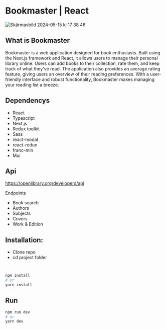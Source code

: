 # Bookmaster | React

![Skärmavbild 2024-05-15 kl  17 38 46](https://github.com/JoohanK/Bookmaster/assets/145558750/f5d267c6-5e7a-4387-b713-6041c0be3537)

## What is Bookmaster

Bookmaster is a web application designed for book enthusiasts.
Built using the Next.js framework and React, it allows users to manage their personal library online.
Users can add books to their collection, rate them, and keep track of what they've read.
The application also provides an average rating feature, giving users an overview of their reading preferences.
With a user-friendly interface and robust functionality, Bookmaster makes managing your reading list a breeze.

## Dependencys

- React
- Typescript
- Next.js
- Redux toolkit
- Sass
- react-modal
- react-redux
- franc-min
- Mui

## Api

https://openlibrary.org/developers/api

 Endpoints
- Book search
- Authors
- Subjects
- Covers
- Work & Edition

## Installation:

- Clone repo
- cd project folder

```bash


npm install
# or
yarn install

```

## Run

```bash
npm run dev
# or
yarn dev
```

##
